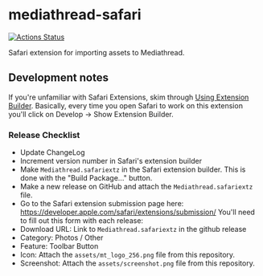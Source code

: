 # mediathread-safari

[![Actions Status](https://github.com/ccnmtl/mediathread-safari/workflows/build-and-test/badge.svg)](https://github.com/ccnmtl/mediathread-safari/actions)

Safari extension for importing assets to Mediathread.

## Development notes

If you're unfamiliar with Safari Extensions, skim through [Using Extension Builder](https://developer.apple.com/library/content/documentation/Tools/Conceptual/SafariExtensionGuide/UsingExtensionBuilder/UsingExtensionBuilder.html). Basically, every time you open Safari to work on this extension you'll click on Develop -> Show Extension Builder.

### Release Checklist
* Update ChangeLog
* Increment version number in Safari's extension builder
* Make `Mediathread.safariextz` in the Safari extension builder. This is done with the "Build Package..." button.
* Make a new release on GitHub and attach the `Mediathread.safariextz` file.
* Go to the Safari extension submission page here:
  https://developer.apple.com/safari/extensions/submission/
  You'll need to fill out this form with each release:
* Download URL: Link to `Mediathread.safariextz` in the github release
* Category: Photos / Other
* Feature: Toolbar Button
* Icon: Attach the `assets/mt_logo_256.png` file from this repository.
* Screenshot: Attach the `assets/screenshot.png` file from this repository.
